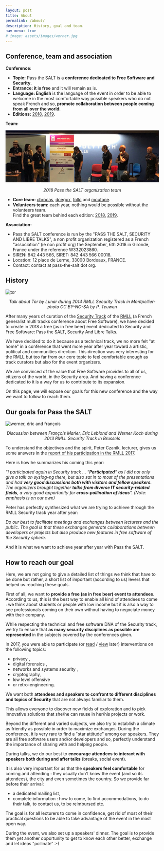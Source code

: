 ```yaml
---
layout: post
title: About
permalink: /about/
description: History, goal and team.
nav-menu: true
# image: assets/images/werner.jpg
---
```


## Conference, team and association
**Conference:** 
* **Topic:** Pass the SALT is a **conference dedicated to Free Software and Security**. 
* **Entrance: it is free** and it will remain as is. 
* **Language: English** is the language of the event in order to be able to welcome in the most comfortable way possible speakers who do not speak French and so, **promote collaboration between people coming from all over the world**. 
* **Editions:** [2018](https://2018.pass-the-salt.org/), [2019](https://2019.pass-the-salt.org/).

**Team:** 

<span class="image fit"><img src="/assets/images/team.jpg" alt="team" /><center><i>2018 Pass the SALT organization team</i></center></span>

* **Core team:** [cbrocas](https://twitter.com/cbrocas), [doegox](https://twitter.com/doegox), [follc](https://twitter.com/follc) and [moutane](https://twitter.com/moutane). 
* **Volunteers team:** each year, nothing would be possible without the volunteers team.<br/>Find the great team behind each edition: [2018](https://2018.pass-the-salt.org/#about), [2019](https://2019.pass-the-salt.org/#about).

**Association:**
* Pass the SALT conference is run by the "PASS THE SALT, SECURITY AND LIBRE TALKS", a non profit organization registered as a French "association" (ie non profit org) the September, 6th 2018 in Gironde, France under the reference W332023860.
* SIREN: 842 443 566, SIRET: 842 443 566 00018.
* Location: 12 place de Lerme, 33000 Bordeaux, FRANCE.
* Contact: contact at pass-the-salt dot org.


## History

<span class="image fit"><img src="/assets/images/tor.jpg" alt="tor" /><center><i>Talk about Tor by Lunar during 2014 RMLL Security Track in Montpellier- photo CC BY-NC-SA by P. Teuwen</i></center></span>

After many years of curation of the [Security Track](https://prog2017.rmll.info/spip.php?page=rmll_progall&lang=en&t=2) of the [RMLL](http://rmll.info/) (a French generalist multi tracks conference about Free Software), we have decided to create in 2018 a free (as in free beer) event dedicated to Security and Free Software: Pass the SALT, Security And Libre Talks. 

We have decided to do it because as a technical track, we no more felt "at home" in a conference that went more year after year toward a artistic, political and communities direction. This direction was very interesting for the RMLL but too far from our core topic to feel comfortable enough as track curators but also for the event organizers.

We are convinced of the value that Free Software provides to all of us, citizens of the world, in the Security area. And having a conference dedicated to it is a way for us to contribute to its expansion.

On this page, we will expose our goals for this new conference and the way we want to follow to reach them.

## Our goals for Pass the SALT

<span class="image fit"><img src="/assets/images/werner.jpg" alt="werner, éric and françois" /><center><i>Discussion between François Marier, Eric Leblond and Werner Koch during 2013 RMLL Security Track in Brussels</i></center></span>

To understand the objectives and the spirit, Peter Czanik, lecturer, gives us some answers in the [report of his participation in the RMLL 2017](https://www.balabit.com/blog/czp-rmll-libre-software-meeting-2017/).

Here is how he summarizes his coming this year:

_"I participated again in Security track ... “**Participated**” as I did not only give a talk on syslog-ng there, but also sat in to most of the presentations and had **very good discussions both with visitors and fellow speakers**. The organizers brought together **talks from diverse IT security-related fields**, a very good opportunity for **cross-pollination of ideas**". (Note: emphasis is on our own)_

Peter has perfectly synthesized what we are trying to achieve through the RMLL Security track  year after year:

_Do our best to facilitate meetings and exchanges between lecturers and the public. The goal is that these exchanges generate collaborations between developers or projects but also produce new features in free software of the Security sphere._

And it is what we want to achieve year after year with Pass the SALT.

## How to reach our goal

Here, we are not going to give a detailed list of things we think that have to be done but rather, a short list of important (according to us) levers that helped us reaching these goals.

First of all, we want to **provide a free (as in free beer) event to attendees**. According to us, this is the best way to enable all kind of attendees to come : we think about students or people with low income but it is also a way to see professionals coming on their own without having to negociate money with their company.

While respecting the technical and free software DNA of the Security track, we try to ensure that **as many security disciplines as possible are represented** in the subjects covered by the conferences given.

In 2017, you were able to participate (or [read](https://prog2017.rmll.info/programme/securite-entre-transparence-et-opacite/?lang=en) / [view](https://rmll.ubicast.tv/channels/#securite-entre-transparence-et-opacite_77315) later) interventions on the following topics:

* privacy ,
* digital forensics ,
* networks and systems security ,
* cryptography,
* low level offensive
* or retro-engineering.

We want both **attendees and speakers to confront to different disciplines and topics of Security** that are not always familiar to them.

This allows everyone to discover new fields of exploration and to pick innovative solutions that she/he can reuse in her/his projects or work.

Beyond the different and varied subjects, we also try to establish a climate as friendly as possible in order to maximize exchanges. During the conference, it is very rare to find a "star attitude" among our speakers. They are all free software users and/or developers and so, perfectly understand the importance of sharing with and helping people.

During talks, we do our best to **encourage attendees to interact with speakers both during and after talks** (breaks, social event).

It is also very important for us that the **speakers feel comfortable** for coming and attending : they usually don't know the event (and so its attendees), the city and even sometimes the country. So we provide far before their arrival:

* a dedicated mailing list,
* complete information : how to come, to find accommodations, to do their talk, to contact us, to be reimbursed etc.

The goal is for all lecturers to come in confidence, get rid of most of their practical questions to be able to take advantage of the event in the most open way.

During the event, we also set up a speakers' dinner. The goal is to provide them yet another opportunity to get to know each other better, exchange and let ideas "pollinate" :-)
